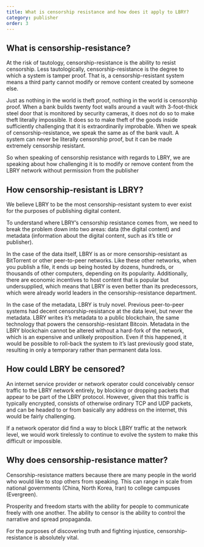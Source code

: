 ```yaml
---
title: What is censorship resistance and how does it apply to LBRY?
category: publisher
order: 3
---
```


## What is censorship-resistance?
At the risk of tautology, censorship-resistance is the ability to resist censorship. Less tautologically, censorship-resistance is the degree to which a system is tamper proof. That is, a censorship-resistant system means a third party cannot modify or remove content created by someone else.

Just as nothing in the world is theft proof, nothing in the world is censorship proof. When a bank builds twenty foot walls around a vault with 3-foot-thick steel door that is monitored by security cameras, it does not do so to make theft literally impossible. It does so to make theft of the goods inside sufficiently challenging that it is extraordinarily improbable. When we speak of censorship-resistance, we speak the same as of the bank vault. A system can never be literally censorship proof, but it can be made extremely censorship resistant.

So when speaking of censorship resistance with regards to LBRY, we are speaking about how challenging it is to modify or remove content from the LBRY network without permission from the publisher

## How censorship-resistant is LBRY?

We believe LBRY to be the most censorship-resistant system to ever exist for the purposes of publishing digital content.

To understand where LBRY’s censorship resistance comes from, we need to break the problem down into two areas: data (the digital content) and metadata (information about the digital content, such as it’s title or publisher).

In the case of the data itself, LBRY is as or more censorship-resistant as BitTorrent or other peer-to-peer networks. Like these other networks, when you publish a file, it ends up being hosted by dozens, hundreds, or thousands of other computers, depending on its popularity. Additionally, there are economic incentives to host content that is popular but undersupplied, which means that LBRY is even better than its predecessors, which were already world leaders in the censorship-resistance department.

In the case of the metadata, LBRY is truly novel. Previous peer-to-peer systems had decent censorship-resistance at the data level, but never the metadata. LBRY writes it’s metadata to a public blockchain, the same technology that powers the censorship-resistant Bitcoin. Metadata in the LBRY blockchain cannot be altered without a hard-fork of the network, which is an expensive and unlikely proposition. Even if this happened, it would be possible to roll-back the system to it’s last previously good state, resulting in only a temporary rather than permanent data loss.

## How could LBRY be censored?

An internet service provider or network operator could conceivably censor traffic to the LBRY network entirely, by blocking or dropping packets that appear to be part of the LBRY protocol. However, given that this traffic is typically encrypted, consists of otherwise ordinary TCP and UDP packets, and can be headed to or from basically any address on the internet, this would be fairly challenging.

If a network operator did find a way to block LBRY traffic at the network level, we would work tirelessly to continue to evolve the system to make this difficult or impossible.

## Why does censorship-resistance matter?

Censorship-resistance matters because there are many people in the world who would like to stop others from speaking. This can range in scale from national governments (China, North Korea, Iran) to college campuses (Evergreen).

Prosperity and freedom starts with the ability for people to communicate freely with one another. The ability to censor is the ability to control the narrative and spread propaganda.

For the purposes of discovering truth and fighting injustice, censorship-resistance is absolutely vital.
